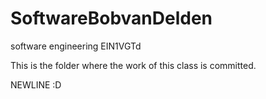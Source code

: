 SoftwareBobvanDelden
====================

software engineering EIN1VGTd

This is the folder where the work of this class is committed.

NEWLINE :D
